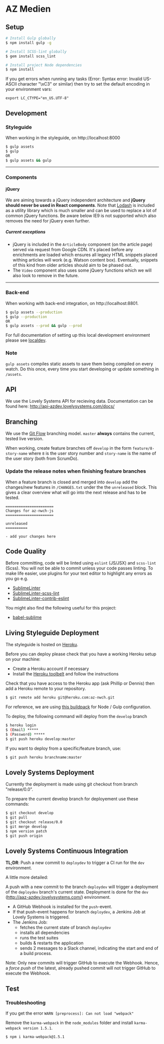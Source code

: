 # AZ Medien

## Setup

```sh
# Install Gulp globally
$ npm install gulp -g

# Install SCSS-lint globally
$ gem install scss_lint

# Install project Node dependencies
$ npm install
```

If you get errors when running any tasks (Error: Syntax error: Invalid US-ASCII character "\xC3" or similar) then try to set the default encoding in your environment vars:
```
export LC_CTYPE="en_US.UTF-8"
```

## Development

### Styleguide

When working in the styleguide, on http://localhost:8000

```sh
$ gulp assets
$ gulp
OR
$ gulp assets && gulp
```
---------------------------

### Components

#### jQuery

We are aiming towards a jQuery independent architecture and **jQuery should never be used in React components**. Note that [Lodash](https://lodash.com/docs) is included as a utility library which is much smaller and can be used to replace a lot of common jQuery functions. Be aware below IE9 is not supported which also removes the need for jQuery even further.

##### Current exceptions

- jQuery is included in the `ArticleBody` component (on the article page) served via request from Google CDN. It's placed before any enrichments are loaded which ensures all legacy HTML snippets placed withing articles will work (e.g. Watson content box). Eventually, snippets of this kind from older articles should aim to be phased out.
- The `Video` component also uses some jQuery functions which we will also look to remove in the future.

---------------------------

### Back-end

When working with back-end integration, on http://localhost:8801.


```sh
$ gulp assets --production
$ gulp --production
OR
$ gulp assets --prod && gulp --prod
```

For full documentation of setting up this local development environment please see [localdev](localdev).

### Note

`gulp assets` compiles static assets to save them being compiled on every watch. Do this once, every time you start developing or update something in `/assets`.

## API

We use the Lovely Systems API for recieving data. Documentation can be found here:
http://api-azdev.lovelysystems.com/docs/

## Branching

We use the [Git Flow](https://www.atlassian.com/git/tutorials/comparing-workflows/gitflow-workflow/) branching model. `master` **always** contains the current, tested live version.

When working, create feature branches off `develop` in the form `feature/8-story-name` where `8` is the user story number and `story-name` is the name of the user story (both from ScrumDo).

### Update the release notes when finishing feature branches

When a feature branch is closed and merged into `develop` add the changes/new features in `/CHANGES.txt` under the the `unreleased` block. This gives a clear overview what will go into the next release and has to be tested.

```
======================
Changes for az-nwch-js
======================

unreleased
==========

- add your changes here

```

## Code Quality

Before committing, code will be linted using `eslint` (JS/JSX) and `scss-lint` (Scss). You will not be able to commit unless your code passes linting. To make life easier, use plugins for your text editor to highlight any errors as you go e.g.

- [Sublime​Linter](https://packagecontrol.io/packages/SublimeLinter)
- [SublimeLinter-scss-lint](https://packagecontrol.io/packages/SublimeLinter-contrib-scss-lint)
- [Sublime​Linter-contrib-eslint](https://packagecontrol.io/packages/SublimeLinter-contrib-eslint)

You might also find the following useful for this project:

- [babel-sublime](https://github.com/babel/babel-sublime)


## Living Styleguide Deployment

The styleguide is hosted on [Heroku](http://az-nwch.herokuapp.com/styleguide).

Before you can deploy please check that you have a working Heroku setup on your machine:
- Create a Heroku account if necessary
- Install the [Heroku toolbelt](https://toolbelt.heroku.com/) and follow the instructions

Check that you have access to the Heroku app (ask Phillip or Dennis) then add a Heroku remote to your repository.

```sh
$ git remote add heroku git@heroku.com:az-nwch.git
```

For reference, we are using [this buildpack](https://github.com/robgraeber/heroku-buildpack-nodejs-bower-gulp) for Node / Gulp configuration.

To deploy, the following command will deploy from the `develop` branch

```sh
$ heroku login
$ (Email) *****
$ (Password) *****
$ git push heroku develop:master
```

If you want to deploy from a specific/feature branch, use:

```sh
$ git push heroku branchname:master
```

## Lovely Systems Deployment

Currently the deployment is made using git checkout from branch "release/0.0".

To prepare the current develop branch for deployement use these commands:

```sh
$ git checkout develop
$ git pull
$ git checkout release/0.0
$ git merge develop
$ npm version patch
$ git push origin
```

## Lovely Systems Continuous Integration

**TL;DR**: Push a new commit to ``deploydev`` to trigger a CI run for the
``dev`` environment.

A little more detailed:

A push with a new commit to the branch ``deploydev`` will trigger a deployment
of the ``deploydev`` branch's current state. Deployment is done for the ``dev``
(http://aaz-azdev.lovelysystems.com/) environment.

 - A GitHub Webhook is installed for the ``push``-event.
 - If that push-event happens for branch ``deploydev``, a Jenkins Job at
   Lovely Systems is triggered.
 - The Jenkins Job:
    - fetches the current state of branch ``deploydev``
    - installs all dependencies
    - runs the test suites
    - builds & restarts the application
    - sends 2 messages to a Slack channel, indicating the start and end of a
      build process.

Note: Only new commits will trigger GitHub to execute the Webhook. Hence, a
*force push* of the latest, already pushed commit will not trigger GitHub to
execute the Webhook.


## Test

### Troubleshooting

If you get the error `WARN [preprocess]: Can not load "webpack"`

Remove the `karma-webpack` in the `node_modules` folder and install `karma-webpack version 1.5.1`.

```sh
$ npm i karma-webpack@1.5.1
```
